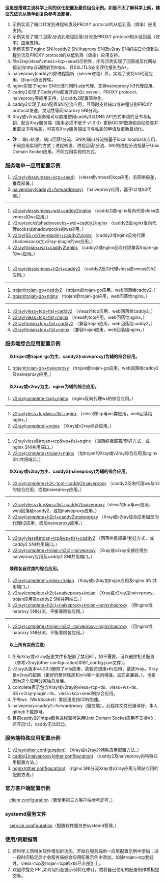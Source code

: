 **这里是搭建主流科学上网的优化配置及最优组合示例。如是不太了解科学上网，建议先依次从简单到复杂参考及部署。**  
1. 示例实现了端口转发到进程转发及PROXY protocol的从低到高（效率）应用支持。
2. 示例实现了端口回落\分流到进程回落\分流及PROXY protocol的从低到高（效率）应用支持。
3. 示例实现了nginx SNI/caddy2 SNI/haproxy SNI及v2ray SNI的端口分流到进程分流及PROXY protocol的从低到高（效率）应用支持。
4. 除v2ray(vless\vmess+kcp+seed)示例外，所有示例实现了回落或反代网站都支持http自动跳转到https，且SSL/TLS安全评估报告为A+。
5. naiveproxy(caddy2)除进程监听（server进程）外，实现了支持h3代理应用，即quic协议传输。
6. nginx实现了nginx SNI分流时同时udp代理，支持naiveproxy h3代理应用。
7. caddy2实现了Caddyfile配置开启h2c server、PROXY protocol、naiveproxy等应用支持，让caddy2配置简单化。
8. caddy2实现了json配置SNI分流应用，且同时支持端口或进程分别PROXY protocol发送，灵活性等同haproxy SNI分流。
9. Xray或v2ray服务端可以直接使用caddy2以DNS API方式申请的证书与私钥，配合Xray服务端（版本必须不低于 v1.3.0）更新OCSP数据前自动检查并重载证书与私钥，可实现Xray服务端证书与私钥的申请及更新自动化。
* **注：** 端口转发、端口回落\分流、SNI的端口分流指基于local loopback应用，不同应用实现的方式；进程转发、进程回落\分流、SNI的进程分流指基于Unix Domain Socket应用，不同应用实现的方式。

### 服务端单一应用配置示例
1. [v2ray(vless\vmess+kcp+seed)](https://github.com/lxhao61/integrated-examples/tree/master/v2ray(vless%5Cvmess%2Bkcp%2Bseed)) （vless或vmess的kcp应用。若网络极差，推荐部署。）
2. [naiveproxy(caddy2+forwardproxy)](https://github.com/lxhao61/integrated-examples/tree/master/naiveproxy(caddy2%2Bforwardproxy)) （naiveproxy应用，基于h2或h3代理。）
---
1. [v2ray(vless\vmess+ws)+caddy2\nginx](https://github.com/lxhao61/integrated-examples/tree/master/v2ray(vless%5Cvmess%2Bws)%2Bcaddy2%5Cnginx) （caddy2或nginx反向代理vless或vmess的ws应用。）
2. [v2ray(socks\shadowsocks+ws)+caddy2\nginx](https://github.com/lxhao61/integrated-examples/tree/master/v2ray(socks%5Cshadowsocks%2Bws)%2Bcaddy2%5Cnginx) （caddy2或nginx反向代理socks或shadowsocks的ws应用。） 
3. [v2ray(SS+v2ray-plugin)+caddy2\nginx](https://github.com/lxhao61/integrated-examples/tree/master/v2ray(SS%2Bv2ray-plugin)%2Bcaddy2%5Cnginx) （caddy2或nginx反向代理shadowsocks加v2ray-plugin的ws应用。）
4. [v2ray(trojan+ws)+caddy2\nginx](https://github.com/lxhao61/integrated-examples/tree/master/v2ray(trojan%2Bws)%2Bcaddy2%5Cnginx) （caddy2或nginx反向代理兼容trojan-go的ws应用。）
---
1. [v2ray(vless\vmess+h2c)+caddy2](https://github.com/lxhao61/integrated-examples/tree/master/v2ray(vless%5Cvmess%2Bh2c)%2Bcaddy2) （caddy2反向代理vless或vmess的h2应用。） 
---
1. [trojan\trojan-go+caddy2](https://github.com/lxhao61/integrated-examples/tree/master/trojan%5Ctrojan-go%2Bcaddy2) （trojan或trojan-go应用，web回落给caddy2。）  
2. [trojan\trojan-go+nginx](https://github.com/lxhao61/integrated-examples/tree/master/trojan%5Ctrojan-go%2Bnginx) （trojan或trojan-go应用，web回落给nginx。）  
---
1. [v2ray(vless+tcp+tls)+caddy2](https://github.com/lxhao61/integrated-examples/tree/master/v2ray(vless%2Btcp%2Btls)%2Bcaddy2) （vless的tcp应用，web回落给caddy2。）  
2. [v2ray(vless+tcp+tls)+nginx](https://github.com/lxhao61/integrated-examples/tree/master/v2ray(vless%2Btcp%2Btls)%2Bnginx) （vless的tcp应用，web回落给nginx。）  
3. [v2ray(trojan+tcp+tls)+caddy2](https://github.com/lxhao61/integrated-examples/tree/master/v2ray(trojan%2Btcp%2Btls)%2Bcaddy2) （兼容trojan应用，web回落给caddy2。）  
4. [v2ray(trojan+tcp+tls)+nginx](https://github.com/lxhao61/integrated-examples/tree/master/v2ray(trojan%2Btcp%2Btls)%2Bnginx) （兼容trojan应用，web回落给nginx。）  

### 服务端综合应用配置示例
#### &emsp;以trojan或trojan-go为主、caddy2(naiveproxy)为辅的综合应用。
1. [trojan\trojan-go+naiveproxy](https://github.com/lxhao61/integrated-examples/tree/master/trojan%5Ctrojan-go%2Bnaiveproxy) （trojan或trojan-go应用，web回落给caddy2及naiveproxy应用。）
#### &emsp;以Xray或v2ray为主、nginx为辅的综合应用。
1. [v2ray(complete-tcp)+nginx](https://github.com/lxhao61/integrated-examples/tree/master/v2ray(complete-tcp)%2Bnginx) （nginx反向代理ws的综合应用。）
---
1. [v2ray(vless+tcp&ws+tls)+nginx](https://github.com/lxhao61/integrated-examples/tree/master/v2ray(vless%2Btcp%26ws%2Btls)%2Bnginx) （vless的tcp与ws类应用，web回落给nginx。）
2. [v2ray(complete)+nginx](https://github.com/lxhao61/integrated-examples/tree/master/v2ray(complete)%2Bnginx) （Xray或v2ray综合应用。）
---
1. [v2ray(vless&trojan+tcp&ws+tls)+nginx](https://github.com/lxhao61/integrated-examples/tree/master/v2ray(vless%26trojan%2Btcp%26ws%2Btls)%2Bnginx) （回落终极部署/套娃方式，或nginx SNI共用端口。）
2. [v2ray(complete+trojan)+nginx](https://github.com/lxhao61/integrated-examples/tree/master/v2ray(complete%2Btrojan)%2Bnginx) （加trojan的Xray或v2ray综合应用及nginx SNI共用端口。）
#### &emsp;以Xray或v2ray为主、caddy2(naiveproxy)为辅的综合应用。
1. [v2ray(complete+h2c-tcp)+caddy2\naiveproxy](https://github.com/lxhao61/integrated-examples/tree/master/v2ray(complete%2Bh2c-tcp)%2Bcaddy2%5Cnaiveproxy) （caddy2反向代理ws与h2的综合应用，或加naiveproxy应用。）
---
1. [v2ray(vless+tcp&ws+tls)+caddy2\naiveproxy](https://github.com/lxhao61/integrated-examples/tree/master/v2ray(vless%2Btcp%26ws%2Btls)%2Bcaddy2%5Cnaiveproxy)（vless的tcp与ws应用，web回落给caddy2，或加naiveproxy应用。）
2. [v2ray(complete+h2c)+caddy2\naiveproxy](https://github.com/lxhao61/integrated-examples/tree/master/v2ray(complete%2Bh2c)%2Bcaddy2%5Cnaiveproxy) （Xray或v2ray综合应用加反向代理h2应用，或加naiveproxy应用。）
---
1. [v2ray(vless&trojan+tcp&ws+tls)+caddy2](https://github.com/lxhao61/integrated-examples/tree/master/v2ray(vless%26trojan%2Btcp%26ws%2Btls)%2Bcaddy2) （回落终极部署/套娃方式，或caddy2 SNI共用端口。）
2. [v2ray(complete+trojan+h2c)+naiveproxy](https://github.com/lxhao61/integrated-examples/tree/master/v2ray(complete%2Btrojan%2Bh2c)%2Bnaiveproxy) （Xray或v2ray全部应用加naiveproxy应用及caddy2 SNI共用端口。）
#### &emsp;兼顾各自优势的综合应用。
1. [v2ray(complete)+nginx+trojan](https://github.com/lxhao61/integrated-examples/tree/master/v2ray(complete)%2Bnginx%2Btrojan) （Xray或v2ray加trojan应用及nginx SNI共用端口。）
2. [v2ray(complete+h2c)+naiveproxy+trojan](https://github.com/lxhao61/integrated-examples/tree/master/v2ray(complete%2Bh2c)%2Bnaiveproxy%2Btrojan) （Xray或v2ray加naiveproxy、trojan应用及caddy2 SNI共用端口。）  
3. [v2ray(complete+h2c)+naiveproxy+trojan+nginx\haproxy](https://github.com/lxhao61/integrated-examples/tree/master/v2ray(complete%2Bh2c)%2Bnaiveproxy%2Btrojan%2Bnginx%5Chaproxy) （用nginx或haproxy SNI分流，平衡兼顾各应用。）  
---
1. [v2ray(complete+trojan+h2c)+naiveproxy+nginx\haproxy](https://github.com/lxhao61/integrated-examples/tree/master/v2ray(complete%2Btrojan%2Bh2c)%2Bnaiveproxy%2Bnginx%5Chaproxy) （用nginx或haproxy SNI分流，平衡兼顾各应用。）  
#### &emsp;以上所有实例注意:
1. 所有Xray或v2ray配置文件都配置了禁用BT。如不需要，可以删除相关配置（参考v2ray(other configuration)中BT_config.json文件）。  
2. v2ray从版本v4.33.0删除了xtls应用，故若还想用xtls应用，请选Xray。Xray是v2ray的超集（更好的整体性能和xtls等一系列增强，且完全兼容。），也是因为这个应用分家独自发展。   
3. complete表示包含Xray或v2ray的vless+tcp+tls、vless+ws+tls、SS+v2ray-plugin+tls、vless+kcp+seed的综合应用。  
4. 所有ws（WebSocket）类应用支持CDN加速。  
5. naiveproxy=caddy2+forwardproxy（服务端）。此程序文件已编译好，本人github下载即可。  
6. 目前caddy2的https服务进程监听采用Unix Domain Socket应用不支持h3；若开启h3，caddy无法启动。  

### 服务端特殊应用配置示例
1. [v2ray(other configuration)](https://github.com/lxhao61/integrated-examples/tree/master/v2ray(other%20configuration)) （Xray或v2ray的特殊应用配置方法。）  
2. [caddy2\naiveproxy(other configuration)](https://github.com/lxhao61/integrated-examples/tree/master/caddy2%5Cnaiveproxy(other%20configuration)) （caddy2及naiveproxy的特殊应用配置方法。）  
3. [nginx(other configuration)](https://github.com/lxhao61/integrated-examples/tree/master/nginx(other%20configuration)) （nginx SNI分流Xray或v2ray应用与网站应用的配置方法。） 

### 官方客户端配置示例  
&emsp;[client configuration](https://github.com/lxhao61/integrated-examples/tree/master/client%20configuration)（若使用第三方客户端参考即可。）

### systemd服务文件  
&emsp;[service configuration](https://github.com/lxhao61/integrated-examples/tree/master/service%20configuration)（配置软件服务由systemd管理。）

### 使用/贡献指南  
1. 若科学上网相关软件增加新功能，开始在服务端单一应用配置示例中添加；过一段时间稳定后才会服务端综合应用配置示例中添加。如除trojan+tcp套娃外，vless+tcp及trojan+tcp的xtls已全部加上。  
2. 欢迎你提交 PR ,如对现行配置示例优化修订，或将自己使用的配置制作模板提交等。
